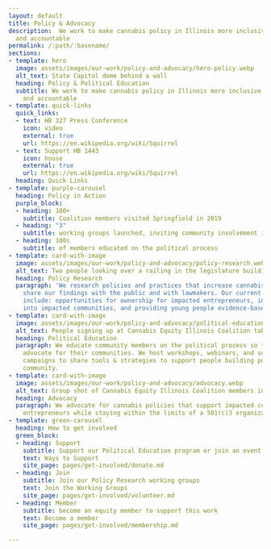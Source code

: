 ```yaml
---
layout: default
title: Policy & Advocacy
description:  We work to make cannabis policy in Illinois more inclusive, transparent
  and accountable
permalink: /:path/:basename/
sections:
- template: hero
  image: assets/images/our-work/policy-and-advocacy/hero-policy.webp
  alt_text: State Capitol dome behind a wall
  heading: Policy & Political Education
  subtitle: We work to make cannabis policy in Illinois more inclusive, transparent
    and accountable
- template: quick-links
  quick_links:
  - text: HB 327 Press Conference
    icon: video
    external: true
    url: https://en.wikipedia.org/wiki/Squirrel
  - text: Support HB 1443
    icon: house
    external: true
    url: https://en.wikipedia.org/wiki/Squirrel
  heading: Quick Links
- template: purple-carousel
  heading: Policy in Action
  purple_block:
  - heading: 100+
    subtitle: Coalition members visited Springfield in 2019
  - heading: "3"
    subtitle: working groups launched, inviting community involvement in policy
  - heading: 100s
    subtitle: of members educated on the political process
- template: card-with-image
  image: assets/images/our-work/policy-and-advocacy/policy-research.webp
  alt_text: Two people looking over a railing in the legislature building with a clipboard
  heading: Policy Research
  paragraph: 'We research policies and practices that increase cannabis equity and
    share our findings with the public and with lawmakers. Our current areas of research
    include: opportunities for ownership for impacted entrepreneurs, increasing investment
    into impacted communities, and providing young people evidence-based education.'
- template: card-with-image
  image: assets/images/our-work/policy-and-advocacy/political-education.webp
  alt_text: People signing up at Cannabis Equity Illinois Coalition table
  heading: Political Education
  paragraph: We educate community members on the political process so they can effectively
    advocate for their communities. We host workshops, webinars, and social media
    campaigns to share tools & strategies to support people building power in their
    community.
- template: card-with-image
  image: assets/images/our-work/policy-and-advocacy/advocacy.webp
  alt_text: Group shot of Cannabis Equity Illinois Coalition members in front of statue
  heading: Advocacy
  paragraph: We advocate for cannabis policies that support impacted communities and
    entrepreneurs while staying within the limits of a 501(c)3 organization
- template: green-carousel
  heading: How to get involved
  green_block:
  - heading: Support
    subtitle: Support our Political Education program or join an event
    text: Ways to Support
    site_page: pages/get-involved/donate.md
  - heading: Join
    subtitle: Join our Policy Research working groups
    text: Join the Working Groups
    site_page: pages/get-involved/volunteer.md
  - heading: Member
    subtitle: become an equity member to support this work
    text: Become a member
    site_page: pages/get-involved/membership.md

---
```

